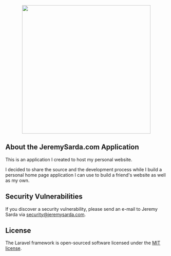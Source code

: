 <p align="center"><img src="https://jeremysarda-site.now.sh/_nuxt/4b1a06448cc6fc123df2206e7f11029d.svg" width="400"></p>

## About the JeremySarda.com Application

This is an application I created to host my personal website.

I decided to share the source and the development process while I build a personal home page application I can use to build a friend's website as well as my own.


## Security Vulnerabilities

If you discover a security vulnerability, please send an e-mail to Jeremy Sarda via [security@jeremysarda.com](mailto:security@jeremysarda.com).

## License

The Laravel framework is open-sourced software licensed under the [MIT license](https://opensource.org/licenses/MIT).

